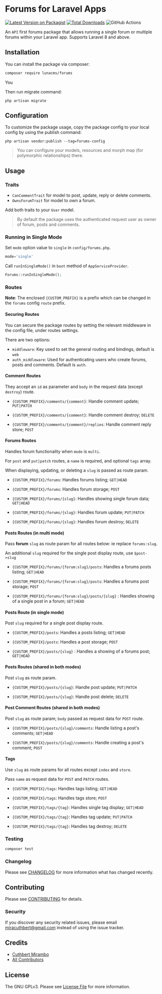 # Forums for Laravel Apps

[![Latest Version on Packagist](https://img.shields.io/packagist/v/lunacms/forums.svg?style=flat-square)](https://packagist.org/packages/lunacms/forums)
[![Total Downloads](https://img.shields.io/packagist/dt/lunacms/forums.svg?style=flat-square)](https://packagist.org/packages/lunacms/forums)
![GitHub Actions](https://github.com/lunacms/forums/actions/workflows/main.yml/badge.svg)

An `API` first forums package that allows running a single forum or multiple forums within your Laravel app. Supports Laravel 8 and above.

## Installation

You can install the package via composer:

```bash
composer require lunacms/forums
```

You 

Then run migrate command:

```
php artisan migrate
```

## Configuration

To customize the package usage, copy the package config to your local config by using the publish command:

```
php artisan vendor:publish --tag=forums-config
```

> You can configure your models, resources and morph map (for polymorphic relationships) there.

## Usage

### Traits

- `CanCommentTrait` for model to post, update, reply or delete comments.
- `OwnsForumTrait` for model to own a forum.

Add both traits to your `User` model.

> By default the package uses the authenticated request user as owner of forum, posts and comments.

### Running in Single Mode

Set `mode` option value to `single` in `config/forums.php`.

```php
mode='single'
```

Call `runInSingleMode()` in `boot` method of `AppServiceProvider`.

```php
Forums::runInSingleMode();
```

### Routes

**Note**: The enclosed `{CUSTOM_PREFIX}` is a prefix which can be changed in the `forums` config 
`route` prefix.

#### Securing Routes

You can secure the package routes by setting the relevant middleware 
in the config file, under routes settings.

There are two options:

- `middleware`: Key used to set the general routing and bindings, default is `web`
- `auth_middleware`: Used for authenticating users who create forums, posts and comments.
Default is `auth`.

#### Comment Routes

They accept an `id` as parameter and `body` in the request data (except `destroy`) route.

- `{CUSTOM_PREFIX}/comments/{comment}`:  Handle comment update; `PUT|PATCH`
                                                                                                                                                           
- `{CUSTOM_PREFIX}/comments/{comment}`:  Handle comment destroy; `DELETE`
                                                                                                                                                           
- `{CUSTOM_PREFIX}/comments/{comment}/replies`:  Handle comment reply store; `POST`
                                                                                                                                                           
#### Forums Routes

Handles forum functionality when `mode` is `multi`.

For `post` and `put|patch` routes, a `name` is required, and optional `tags` array.

When displaying, updating, or deleting a `slug` is passed as route param.

- `{CUSTOM_PREFIX}/forums`:  Handles forums listing; `GET|HEAD`
                                                                                                                                                           
- `{CUSTOM_PREFIX}/forums`:  Handles forum storage; `POST`
                                                                                                                                                           
- `{CUSTOM_PREFIX}/forums/{slug}`:  Handles showing single forum data; `GET|HEAD`
                                                                                                                                                           
- `{CUSTOM_PREFIX}/forums/{slug}`:  Handles forum update; `PUT|PATCH`
                                                                                                                                                           
- `{CUSTOM_PREFIX}/forums/{slug}`:  Handles forum destroy; `DELETE`
                                                                                                                                                           
#### Posts Routes (in multi mode)

Pass **forum** `slug` as route param for all routes below: ie replace `forums:slug`.

An additional `slug` required for the single post display route, use `$post->slug`

- `{CUSTOM_PREFIX}/forums/{forum:slug}/posts`:  Handles a forums posts listing; `GET|HEAD`
                                                                                                                                                           
- `{CUSTOM_PREFIX}/forums/{forum:slug}/posts`:  Handles a forums post storage; `POST`
                                                                                                                                                           
- `{CUSTOM_PREFIX}/forums/{forum:slug}/posts/{slug}` :  Handles showing of a single post in a forum; `GET|HEAD`
                                                                                                                                                           
#### Posts Route (in single mode)

Post `slug` required for a single post display route.

- `{CUSTOM_PREFIX}/posts`:  Handles a posts listing; `GET|HEAD`
                                                                                                                                                           
- `{CUSTOM_PREFIX}/posts`:  Handles a post storage; `POST`
                                                                                                                                                           
- `{CUSTOM_PREFIX}/posts/{slug}` :  Handles a showing of a forums post; `GET|HEAD`

#### Posts Routes (shared in both modes)

Post `slug` as route param.

- `{CUSTOM_PREFIX}/posts/{slug}`:  Handle post update; `PUT|PATCH`
                                                                                                                                                           
- `{CUSTOM_PREFIX}/posts/{slug}`:  Handle post delete; `DELETE`

#### Post Comment Routes (shared in both modes)

Post `slug` as route param; `body` passed as request data for `POST` route.
                                                                                                                                                           
- `{CUSTOM_PREFIX}/posts/{slug}/comments`:  Handle listing a post's comments; `GET|HEAD`
                                                                                                                                                           
- `{CUSTOM_PREFIX}/posts/{slug}/comments`:  Handle creating a post's comment; `POST`
                                                                                                                                                           
#### Tags

Use `slug` as route params for all routes except `index` and `store`.

Pass `name` as request data for `POST` and `PATCH` routes.

- `{CUSTOM_PREFIX}/tags`:  Handles tags listing; `GET|HEAD`
                                                                                                                                                           
- `{CUSTOM_PREFIX}/tags`:  Handles tags store; `POST`
                                                                                                                                                           
- `{CUSTOM_PREFIX}/tags/{tag}`:  Handles single tag display; `GET|HEAD`
                                                                                                                                                           
- `{CUSTOM_PREFIX}/tags/{tag}`:  Handles tag update; `PUT|PATCH`
                                                                                                                                                           
- `{CUSTOM_PREFIX}/tags/{tag}`:  Handles tag destroy; `DELETE`

### Testing

```bash
composer test
```

### Changelog

Please see [CHANGELOG](CHANGELOG.md) for more information what has changed recently.

## Contributing

Please see [CONTRIBUTING](CONTRIBUTING.md) for details.

### Security

If you discover any security related issues, please email miracuthbert@gmail.com instead of using the issue tracker.

## Credits

-   [Cuthbert Mirambo](https://github.com/miracuthbert)
-   [All Contributors](../../contributors)

## License

The GNU GPLv3. Please see [License File](LICENSE.md) for more information.
